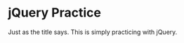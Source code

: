 jQuery Practice  
====================

Just as the title says. This is simply practicing with jQuery.
